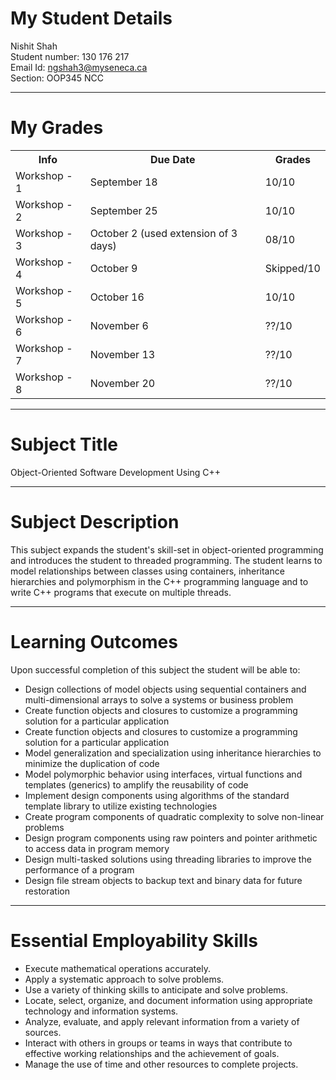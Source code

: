 # My Student Details
Nishit Shah<br>
Student number: 130 176 217<br>
Email Id: ngshah3@myseneca.ca<br>
Section: OOP345 NCC

<hr>

# My Grades
<table>
  <tr>
    <th>Info</th>
    <th>Due Date</th>
    <th>Grades</th>
  </tr>
  <tr>
    <td>Workshop - 1</td>
    <td>September 18</td>
    <td>10/10</td>
  </tr>
  <tr>
    <td>Workshop - 2</td>
    <td>September 25</td>
    <td>10/10</td>
  </tr>
  <tr>
    <td>Workshop - 3</td>
    <td>October 2 (used extension of 3 days)</td>
    <td>08/10</td>
  </tr>
  <tr>
    <td>Workshop - 4</td>
    <td>October 9</td>
    <td>Skipped/10</td>
  </tr>
  <tr>
    <td>Workshop - 5</td>
    <td>October 16</td>
    <td>10/10</td>
  </tr>
  <tr>
    <td>Workshop - 6</td>
    <td>November 6</td>
    <td>??/10</td>
  </tr>
  <tr>
    <td>Workshop - 7</td>
    <td>November 13</td>
    <td>??/10</td>
  </tr>
  <tr>
    <td>Workshop - 8</td>
    <td>November 20</td>
    <td>??/10</td>
  </tr>
</table>

<hr>

# Subject Title

Object-Oriented Software Development Using C++

<hr>

# Subject Description

This subject expands the student's skill-set in object-oriented programming and introduces the student to threaded programming.  The student learns to model relationships between classes using containers, inheritance hierarchies and polymorphism in the C++ programming language and to write C++ programs that execute on multiple threads.

<hr>

# Learning Outcomes

Upon successful completion of this subject the student will be able to:
<ul>
<li>Design collections of model objects using sequential containers and multi-dimensional arrays to solve a systems or business problem
</li>
<li>Create function objects and closures to customize a programming solution for a particular application
</li>
<li>Create function objects and closures to customize a programming solution for a particular application
</li>
<li>Model generalization and specialization using inheritance hierarchies to minimize the duplication of code
</li>
<li>Model polymorphic behavior using interfaces, virtual functions and templates (generics) to amplify the reusability of code
</li>
<li>Implement design components using algorithms of the standard template library to utilize existing technologies
</li>
<li>Create program components of quadratic complexity to solve non-linear problems
</li>
<li>Design program components using raw pointers and pointer arithmetic to access data in program memory
</li>
<li>Design multi-tasked solutions using threading libraries to improve the performance of a program
</li>
<li>Design file stream objects to backup text and binary data for future restoration
</li>
</ul>

<hr>

# Essential Employability Skills

<ul>
   <li>Execute mathematical operations accurately.</li>
   <li>Apply a systematic approach to solve problems.</li>
   <li>Use a variety of thinking skills to anticipate and solve problems.</li>
   <li>Locate, select, organize, and document information using appropriate technology and information systems.</li>
   <li>Analyze, evaluate, and apply relevant information from a variety of sources.</li>
   <li>Interact with others in groups or teams in ways that contribute to effective working relationships and the achievement of goals.</li>
   <li>Manage the use of time and other resources to complete projects.</li>
   </ul>
